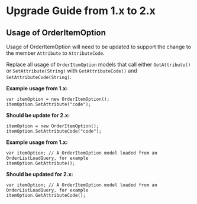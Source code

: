 # Upgrade Guide from 1.x to 2.x

## Usage of OrderItemOption

Usage of OrderItemOption will need to be updated to support the change to the member `Attribute` to `AttributeCode`.

Replace all usage of `OrderItemOption` models that call either `GetAttribute()` or `SetAttribute(String)` with `GetAttributeCode()` and `SetAttributeCode(String)`.

**Example usage from 1.x:**

    var itemOption = new OrderItemOption();
    itemOption.SetAttribute("code");

**Should be update for 2.x:**

    itemOption = new OrderItemOption();
    itemOption.SetAttributeCode("code");

**Example usage from 1.x:**

	var itemOption; // A OrderItemOption model loaded from an OrderListLoadQuery, for example
	itemOption.GetAttribute();

**Should be updated for 2.x:**

	var itemOption; // A OrderItemOption model loaded from an OrderListLoadQuery, for example
	itemOption.GetAttributeCode();

